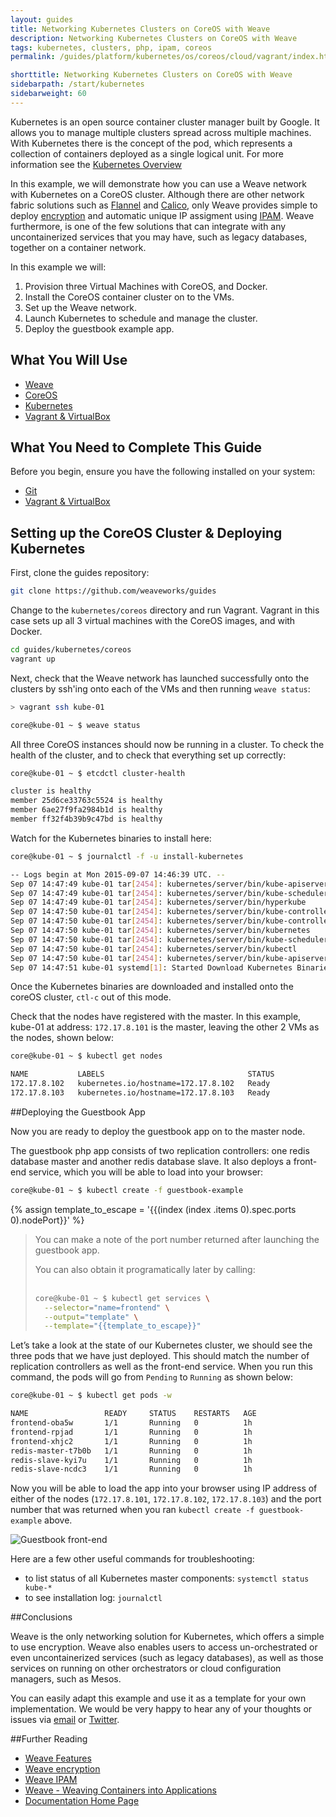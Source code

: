 ```yaml
---
layout: guides
title: Networking Kubernetes Clusters on CoreOS with Weave
description: Networking Kubernetes Clusters on CoreOS with Weave
tags: kubernetes, clusters, php, ipam, coreos
permalink: /guides/platform/kubernetes/os/coreos/cloud/vagrant/index.html

shorttitle: Networking Kubernetes Clusters on CoreOS with Weave
sidebarpath: /start/kubernetes
sidebarweight: 60
---
```


Kubernetes is an open source container cluster manager built by Google. It allows you to manage multiple clusters spread across multiple machines. With Kubernetes there is the concept of the pod, which represents a collection of containers deployed as a single logical unit. For more information see the [Kubernetes Overview](http://kubernetes.io/v1.0/docs/user-guide/overview.html)

In this example, we will demonstrate how you can use a Weave network with Kubernetes on a CoreOS cluster. Although there are other network fabric solutions such as [Flannel](https://coreos.com/flannel/docs/latest/flannel-config.html) and [Calico](http://www.projectcalico.org/), only Weave provides simple to deploy [encryption](/documentation/net-1.5-features#security) and automatic unique IP assigment using [IPAM](/documentation/net-1.5-features#addressing). Weave furthermore, is one of the few solutions that can integrate with any uncontainerized services that you may have, such as legacy databases, together on a container network.

In this example we will:

1. Provision three Virtual Machines with CoreOS, and Docker.
2. Install the CoreOS container cluster on to the VMs.
3. Set up the Weave network.
3. Launch Kubernetes to schedule and manage the cluster.
4. Deploy the guestbook example app.

## What You Will Use ##

* [Weave](http://weave.works)
* [CoreOS](https://coreos.com/)
* [Kubernetes](http://kubernetes.io/)
* [Vagrant & VirtualBox](/guides/about/vagrant.html)

## What You Need to Complete This Guide

Before you begin, ensure you have the following installed on your system:

* [Git](http://git-scm.com/downloads)
* [Vagrant & VirtualBox](/guides/about/vagrant.html)

## Setting up the CoreOS Cluster & Deploying Kubernetes

First, clone the guides repository:

~~~bash
git clone https://github.com/weaveworks/guides
~~~

Change to the `kubernetes/coreos` directory and run Vagrant. Vagrant in this case sets up all 3 virtual machines with the CoreOS images, and with Docker.

~~~bash
cd guides/kubernetes/coreos
vagrant up
~~~

Next, check that the Weave network has launched successfully onto the clusters by ssh'ing onto each of the VMs and then running `weave status`:

~~~bash
> vagrant ssh kube-01

core@kube-01 ~ $ weave status
~~~


All three CoreOS instances should now be running in a cluster. To check the health of the cluster, and to check that everything set up correctly:

~~~bash
core@kube-01 ~ $ etcdctl cluster-health

cluster is healthy
member 25d6ce33763c5524 is healthy
member 6ae27f9fa2984b1d is healthy
member ff32f4b39b9c47bd is healthy
~~~

Watch for the Kubernetes binaries to install here:

~~~bash
core@kube-01 ~ $ journalctl -f -u install-kubernetes

-- Logs begin at Mon 2015-09-07 14:46:39 UTC. --
Sep 07 14:47:49 kube-01 tar[2454]: kubernetes/server/bin/kube-apiserver.docker_tag
Sep 07 14:47:49 kube-01 tar[2454]: kubernetes/server/bin/kube-scheduler
Sep 07 14:47:49 kube-01 tar[2454]: kubernetes/server/bin/hyperkube
Sep 07 14:47:50 kube-01 tar[2454]: kubernetes/server/bin/kube-controller-manager.docker_tag
Sep 07 14:47:50 kube-01 tar[2454]: kubernetes/server/bin/kube-controller-manager
Sep 07 14:47:50 kube-01 tar[2454]: kubernetes/server/bin/kubernetes
Sep 07 14:47:50 kube-01 tar[2454]: kubernetes/server/bin/kube-scheduler.docker_tag
Sep 07 14:47:50 kube-01 tar[2454]: kubernetes/server/bin/kubectl
Sep 07 14:47:50 kube-01 tar[2454]: kubernetes/server/bin/kube-apiserver
Sep 07 14:47:51 kube-01 systemd[1]: Started Download Kubernetes Binaries.

~~~

Once the Kubernetes binaries are downloaded and installed onto the coreOS cluster, `ctl-c` out of this mode.

Check that the nodes have registered with the master.  In this example, kube-01 at address: `172.17.8.101` is the master, leaving the other 2 VMs as the nodes, shown below:

~~~bash
core@kube-01 ~ $ kubectl get nodes

NAME           LABELS                                STATUS
172.17.8.102   kubernetes.io/hostname=172.17.8.102   Ready
172.17.8.103   kubernetes.io/hostname=172.17.8.103   Ready

~~~

##Deploying the Guestbook App


Now you are ready to deploy the guestbook app on to the master node.

The guestbook php app consists of two replication controllers: one redis database master and another redis database slave. It also deploys a front-end service, which you will be able to load into your browser:

~~~bash
core@kube-01 ~ $ kubectl create -f guestbook-example
~~~

{% assign template_to_escape = '{{(index (index .items 0).spec.ports 0).nodePort}}' %}

> You can make a note of the port number returned after launching the guestbook app.
>
> You can also obtain it programatically later by calling:
> <br><br>
>
> ~~~bash
> core@kube-01 ~ $ kubectl get services \
>   --selector="name=frontend" \
>   --output="template" \
>   --template="{{template_to_escape}}"
> ~~~

Let’s take a look at the state of our Kubernetes cluster, we should see the three pods that we have just deployed. This should match the number of replication controllers as well as the front-end service. When you run this command, the pods will go from `Pending` to `Running` as shown below:

~~~bash
core@kube-01 ~ $ kubectl get pods -w

NAME                 READY     STATUS    RESTARTS   AGE
frontend-oba5w       1/1       Running   0          1h
frontend-rpjad       1/1       Running   0          1h
frontend-xhjc2       1/1       Running   0          1h
redis-master-t7b0b   1/1       Running   0          1h
redis-slave-kyi7u    1/1       Running   0          1h
redis-slave-ncdc3    1/1       Running   0          1h
~~~

Now you will be able to load the app into your browser using IP address of either of the nodes (`172.17.8.101`, `172.17.8.102`, `172.17.8.103`) and the port number that was returned when you ran `kubectl create -f guestbook-example` above.

![Guestbook front-end](/images/kubernetes/coreos/guestbook.png)


Here are a few other useful commands for troubleshooting:

  - to list status of all Kubernetes master components: `systemctl status kube-*`
  - to see installation log: `journalctl`

##Conclusions

Weave is the only networking solution for Kubernetes, which offers a simple to use encryption. Weave also enables users to access un-orchestrated or even uncontainerized services (such as legacy databases), as well as those services on running on other orchestrators or cloud configuration managers, such as Mesos.

You can easily adapt this example and use it as a template for your own implementation. We would be very happy to hear any of your thoughts or issues via [email](mailto:help@weave.works) or [Twitter](https://twitter.com/weaveworks).

##Further Reading


* [Weave Features](/documentation/net-1.5-features)
* [Weave encryption](/documentation/net-1.5-features#security)
* [Weave IPAM](/documentation/net-1.5-features#addressing)
* [Weave - Weaving Containers into Applications](https://github.com/weaveworks/weave)
* [Documentation Home Page](/docs)
